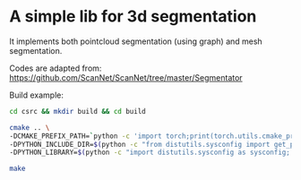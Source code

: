 # A simple lib for 3d segmentation

It implements both pointcloud segmentation (using graph) and mesh segmentation.

Codes are adapted from: https://github.com/ScanNet/ScanNet/tree/master/Segmentator

Build example:
```bash
cd csrc && mkdir build && cd build

cmake .. \
-DCMAKE_PREFIX_PATH=`python -c 'import torch;print(torch.utils.cmake_prefix_path)'` \
-DPYTHON_INCLUDE_DIR=$(python -c "from distutils.sysconfig import get_python_inc; print(get_python_inc())")  \
-DPYTHON_LIBRARY=$(python -c "import distutils.sysconfig as sysconfig; print(sysconfig.get_config_var('LIBDIR'))")

make 
```
